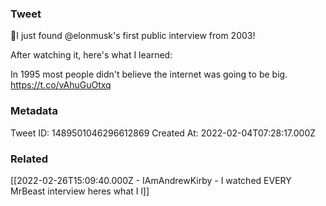 ### Tweet
🤯I just found @elonmusk's first public interview from 2003!

After watching it, here's what I learned:

In 1995 most people didn't believe the internet was going to be big. https://t.co/vAhuGuOtxq

### Metadata
Tweet ID: 1489501046296612869
Created At: 2022-02-04T07:28:17.000Z

### Related
[[2022-02-26T15:09:40.000Z - IAmAndrewKirby - I watched EVERY MrBeast interview heres what I l]]

